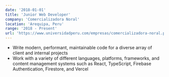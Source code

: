 ```yaml
---
date: '2018-01-01'
title: 'Junior Web Developer'
company: 'Comercializadora Noral'
location: 'Arequipa, Peru'
range: '2018 - Present'
url: 'https://www.universidadperu.com/empresas/comercializadora-noral.php'
---
```


- Write modern, performant, maintainable code for a diverse array of client and internal projects
- Work with a variety of different languages, platforms, frameworks, and content management systems such as React, TypeScript, Firebase Authentication, Firestore, and Vercel
